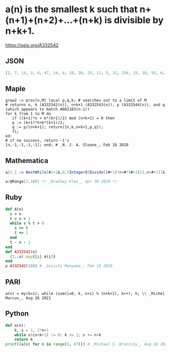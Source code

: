 # a\(n\) is the smallest k such that n\+\(n\+1\)\+\(n\+2\)\+\.\.\.\+\(n\+k\) is divisible by n\+k\+1\.
https://oeis.org/A332542
## JSON
```JSON
[2, 7, 14, 3, 6, 47, 14, 4, 10, 20, 25, 11, 5, 31, 254, 15, 18, 55, 6, 10, 22, 44, 14, 23, 11, 7, 86, 27, 30, 959, 62, 16, 34, 8, 73, 35, 17, 24, 163, 39, 42, 127, 9, 22, 46, 92, 62, 19, 23, 15, 158, 51, 10, 20, 75, 28, 58, 116, 121, 59, 29, 127, 254, 11]
```
## Maple
```Maple
grow2 := proc(n,M) local p,q,k; # searches out to a limit of M
# returns n, k (A332542(n)), n+k+1 (A332543(n)), p (A332544(n)), and q (which appears to match A082183(n-1))
for k from 1 to M do
   if ((k+1)*n + k*(k+1)/2) mod (n+k+1) = 0 then
   p := (k+1)*n+k*(k+1)/2;
   q := p/(n+k+1); return([n,k,n+k+1,p,q]);
   fi;
od:
# if no success, return -1's
[n,-1,-1,-1,-1]; end; # _N. J. A. Sloane_, Feb 18 2020
```
## Mathematica
```Mathematica
a[n_] := NestWhile[#1+1&,0,!IntegerQ[Divide[(#+1)*n+#*(#+1)/2,n+#+1]]&]
```
```Mathematica
a/@Range[3,100] (* _Bradley Klee_, Apr 30 2020 *)
```
## Ruby
```Ruby
def A(n)
  s = n
  t = n + 1
  while s % t > 0
    s += t
    t += 1
  end
  t - n - 1
end
def A332542(n)
  (3..n).map{|i| A(i)}
end
p A332542(100) # _Seiichi Manyama_, Feb 19 2020
```
## PARI
```PARI
a(n) = my(k=1); while (sum(i=0, k, n+i) % (n+k+1), k++); k; \\ _Michel Marcus_, Aug 26 2021
```
## Python
```Python
def a(n):
    k, s = 1, 2*n+1
    while s%(n+k+1) != 0: k += 1; s += n+k
    return k
print([a(n) for n in range(3, 67)]) # _Michael S. Branicky_, Aug 26 2021
```
